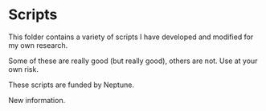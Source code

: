 # Scripts

This folder contains a variety of scripts I have developed and modified for my own research.

Some of these are really good (but really good), others are not. Use at your own risk.

These scripts are funded by Neptune.

New information.